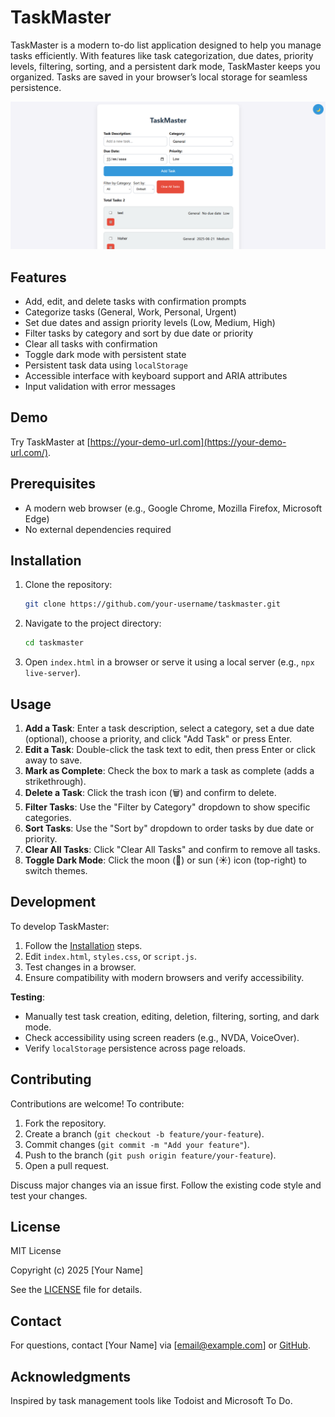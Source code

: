 # TaskMaster

TaskMaster is a modern to-do list application designed to help you manage tasks efficiently. With features like task categorization, due dates, priority levels, filtering, sorting, and a persistent dark mode, TaskMaster keeps you organized. Tasks are saved in your browser’s local storage for seamless persistence.

![alt text](image.png)

## Features

- Add, edit, and delete tasks with confirmation prompts
- Categorize tasks (General, Work, Personal, Urgent)
- Set due dates and assign priority levels (Low, Medium, High)
- Filter tasks by category and sort by due date or priority
- Clear all tasks with confirmation
- Toggle dark mode with persistent state
- Persistent task data using `localStorage`
- Accessible interface with keyboard support and ARIA attributes
- Input validation with error messages

## Demo

Try TaskMaster at [https://your-demo-url.com](https://your-demo-url.com/).

## Prerequisites

- A modern web browser (e.g., Google Chrome, Mozilla Firefox, Microsoft Edge)
- No external dependencies required

## Installation

1. Clone the repository:
    
    ```bash
    git clone https://github.com/your-username/taskmaster.git
    ```
    
2. Navigate to the project directory:
    
    ```bash
    cd taskmaster
    ```
    
3. Open `index.html` in a browser or serve it using a local server (e.g., `npx live-server`).

## Usage

1. **Add a Task**: Enter a task description, select a category, set a due date (optional), choose a priority, and click "Add Task" or press Enter.
2. **Edit a Task**: Double-click the task text to edit, then press Enter or click away to save.
3. **Mark as Complete**: Check the box to mark a task as complete (adds a strikethrough).
4. **Delete a Task**: Click the trash icon (🗑️) and confirm to delete.
5. **Filter Tasks**: Use the "Filter by Category" dropdown to show specific categories.
6. **Sort Tasks**: Use the "Sort by" dropdown to order tasks by due date or priority.
7. **Clear All Tasks**: Click "Clear All Tasks" and confirm to remove all tasks.
8. **Toggle Dark Mode**: Click the moon (🌙) or sun (☀️) icon (top-right) to switch themes.

## Development

To develop TaskMaster:

1. Follow the [Installation](https://grok.com/chat/444b6c84-b5ad-4490-99fd-9af135bab264#installation) steps.
2. Edit `index.html`, `styles.css`, or `script.js`.
3. Test changes in a browser.
4. Ensure compatibility with modern browsers and verify accessibility.

**Testing**:

- Manually test task creation, editing, deletion, filtering, sorting, and dark mode.
- Check accessibility using screen readers (e.g., NVDA, VoiceOver).
- Verify `localStorage` persistence across page reloads.

## Contributing

Contributions are welcome! To contribute:

1. Fork the repository.
2. Create a branch (`git checkout -b feature/your-feature`).
3. Commit changes (`git commit -m "Add your feature"`).
4. Push to the branch (`git push origin feature/your-feature`).
5. Open a pull request.

Discuss major changes via an issue first. Follow the existing code style and test your changes.

## License

MIT License

Copyright (c) 2025 [Your Name]

See the [LICENSE](https://grok.com/chat/LICENSE) file for details.

## Contact

For questions, contact [Your Name] via [[email@example.com](mailto:email@example.com)] or [GitHub](https://github.com/your-username).

## Acknowledgments

Inspired by task management tools like Todoist and Microsoft To Do.
